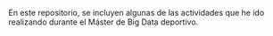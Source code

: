 En este repositorio, se incluyen algunas de las actividades que he ido realizando durante el Máster de Big Data deportivo.  
